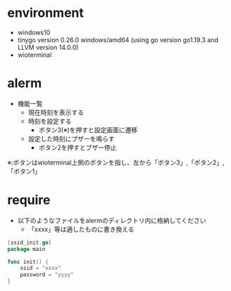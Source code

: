 # environment
* windows10
* tinygo version 0.26.0 windows/amd64 (using go version go1.19.3 and LLVM version 14.0.0)
* wioterminal
# alerm
* 機能一覧
  * 現在時刻を表示する
  * 時刻を設定する
    * ボタン3(※)を押すと設定画面に遷移
  * 設定した時刻にブザーを鳴らす
    * ボタン2を押すとブザー停止

 ※:ボタンはwioterminal上側のボタンを指し、左から「ボタン3」,「ボタン2」,「ボタン1」
# require
* 以下のようなファイルをalermのディレクトリ内に格納してください
  * 「xxxx」等は適したものに書き換える
```go
[ssid_init.go]
package main

func init() {
	ssid = "xxxx"
	password = "yyyy"
}
````
